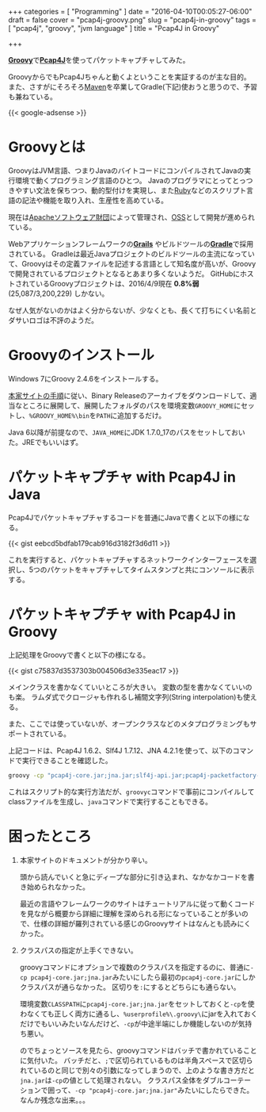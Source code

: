 +++
categories = [ "Programming" ]
date = "2016-04-10T00:05:27-06:00"
draft = false
cover = "pcap4j-groovy.png"
slug = "pcap4j-in-groovy"
tags = [ "pcap4j", "groovy", "jvm language" ]
title = "Pcap4J in Groovy"

+++

[__Groovy__](http://www.groovy-lang.org/index.html)で[__Pcap4J__](https://github.com/kaitoy/pcap4j)を使ってパケットキャプチャしてみた。

GroovyからでもPcap4Jちゃんと動くよということを実証するのが主な目的。
また、さすがにそろそろ[Maven](https://maven.apache.org/)を卒業してGradle(下記)使おうと思うので、予習も兼ねている。

<!--more-->

{{< google-adsense >}}

# Groovyとは
GroovyはJVM言語、つまりJavaのバイトコードにコンパイルされてJavaの実行環境で動くプログラミング言語のひとつ。
Javaのプログラマにとってとっつきやすい文法を保ちつつ、動的型付けを実現し、また[Ruby](https://www.ruby-lang.org/ja/)などのスクリプト言語の記法や機能を取り入れ、生産性を高めている。

現在は[Apacheソフトウェア財団](http://www.apache.org/)によって管理され、[OSS](https://github.com/apache/groovy)として開発が進められている。

Webアプリケーションフレームワークの[__Grails__](https://grails.org/) やビルドツールの[__Gradle__](http://gradle.org/)で採用されている。
Gradleは最近Javaプロジェクトのビルドツールの主流になっていて、Groovyはその定義ファイルを記述する言語として知名度が高いが、Groovyで開発されているプロジェクトとなるとあまり多くないようだ。
GitHubにホストされているGroovyプロジェクトは、2016/4/9現在 __0.8%弱__ (25,087/3,200,229) しかない。

なぜ人気がないのかはよく分からないが、少なくとも、長くて打ちにくい名前とダサいロゴは不評のようだ。

# Groovyのインストール
Windows 7にGroovy 2.4.6をインストールする。

[本家サイトの手順](http://www.groovy-lang.org/install.html)に従い、Binary Releaseのアーカイブをダウンロードして、適当なところに展開して、展開したフォルダのパスを環境変数`GROOVY_HOME`にセットし、`%GROOVY_HOME%\bin`を`PATH`に追加するだけ。

Java 6以降が前提なので、`JAVA_HOME`にJDK 1.7.0_17のパスをセットしておいた。JREでもいいはず。

# パケットキャプチャ with Pcap4J in Java

Pcap4Jでパケットキャプチャするコードを普通にJavaで書くと以下の様になる。

{{< gist eebcd5bdfab179cab916d3182f3d6d11 >}}

これを実行すると、パケットキャプチャするネットワークインターフェースを選択し、5つのパケットをキャプチャしてタイムスタンプと共にコンソールに表示する。

# パケットキャプチャ with Pcap4J in Groovy

上記処理をGroovyで書くと以下の様になる。

{{< gist c75837d3537303b004506d3e335eac17 >}}

メインクラスを書かなくていいところが大きい。
変数の型を書かなくていいのも楽。
ラムダ式でクロージャも作れるし補間文字列(String interpolation)も使える。

また、ここでは使っていないが、オープンクラスなどのメタプログラミングもサポートされている。

上記コードは、Pcap4J 1.6.2、Slf4J 1.7.12、JNA 4.2.1を使って、以下のコマンドで実行できることを確認した。

```cmd
groovy -cp "pcap4j-core.jar;jna.jar;slf4j-api.jar;pcap4j-packetfactory-static.jar" Pcap4jLoop.groovy tcp
```

これはスクリプト的な実行方法だが、`groovyc`コマンドで事前にコンパイルしてclassファイルを生成し、`java`コマンドで実行することもできる。

# 困ったところ

1. 本家サイトのドキュメントが分かり辛い。

    頭から読んでいくと急にディープな部分に引き込まれ、なかなかコードを書き始められなかった。

    最近の言語やフレームワークのサイトはチュートリアルに従って動くコードを見ながら概要から詳細に理解を深められる形になっていることが多いので、仕様の詳細が羅列されている感じのGroovyサイトはなんとも読みにくかった。

2. クラスパスの指定が上手くできない。

    groovyコマンドにオプションで複数のクラスパスを指定するのに、普通に`-cp pcap4j-core.jar;jna.jar`みたいにしたら最初の`pcap4j-core.jar`にしかクラスパスが通らなかった。
    区切りを`:`にするとどちらにも通らない。

    環境変数`CLASSPATH`に`pcap4j-core.jar;jna.jar`をセットしておくと`-cp`を使わなくても正しく両方に通るし、`%userprofile%\.groovy\`にjarを入れておくだけでもいいみたいなんだけど、`-cp`が中途半端にしか機能しないのが気持ち悪い。

    のでちょっとソースを見たら、groovyコマンドはバッチで書かれていることに気付いた。
    バッチだと、`;`で区切られているものは半角スペースで区切られているのと同じで別々の引数になってしまうので、上のような書き方だと`jna.jar`は`-cp`の値として処理されない。
    クラスパス全体をダブルコーテーションで囲って、`-cp "pcap4j-core.jar;jna.jar"`みたいにしたらできた。なんか残念な出来。。。
